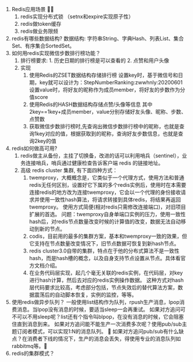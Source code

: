 1. Redis应用场景 🌟🌟
   1. redis实现分布式锁 （setnx和expire实现原子性） 
   2. redis做token缓存 
   3. redis做业务限频
2. redis有哪些数据结构?
   数据结构: 字符串String、字典Hash、列表List、集合Set、有序集合SortedSet。
3. 如何用redis实现微信步数排行榜功能？
   1. 排行榜要求: 1. 历史日期的排行榜是可以查看的 2. 点赞和用户头像
   2. 实现
      1. 使用Redis的ZSET数据结构存储排行榜 
         设置key时，基于微信号和日期，key就可以设计为：StepNumberRanking:zwwhnly:20200601 
         设置value时，将好友的昵称作为成员member，将好友的步数作为分值score
      2. 使用Redis的HASH数据结构存储点赞/头像等信息
         其中2key==1key+成员member，value分别存储好友头像、昵称、步数、点赞数 
      3. 获取微信步数排行榜时,先查询出微信步数排行榜中的昵称，也就是查询1key对应的值，根据获取到的昵称，查询好友步数信息，也就是查询2key的值
4. redis如何做高可用?
   1. redis做主从备份，主挂了切换备，改进的话可以利用哨兵（sentinel），业务连接哨兵，哨兵通过健康检查告诉客户端 redis 的链接地址。 
   2. 高级 redis cluster 集群, 有下面四种方式：
      1. twemproxy，大概概念是，它类似于一个代理方式，使用方法和普通redis无任何区别，设置好它下属的多个redis实例后，使用时在本需要连接redis的地方改为连接twemproxy，它会以一个代理的身份接收请求并使用一致性hash算法，将请求转接到具体redis，将结果再返回twemproxy。
         使用方式简便(相对redis只需修改连接端口)，对旧项目扩展的首选。 
         问题：twemproxy自身单端口实例的压力，使用一致性hash后，对redis节点数量改变时候的计算值的改变，数据无法自动移动到新的节点。 
      2. codis，目前用的最多的集群方案，基本和twemproxy一致的效果，但它支持在节点数量改变情况下，旧节点数据可恢复到新hash节点。 
      3. redis cluster3.0自带的集群，特点在于他的分布式算法不是一致性hash，而是hash槽的概念，以及自身支持节点设置从节点。具体看官方文档介绍。 
      4. 在业务代码层实现，起几个毫无关联的redis实例，在代码层，对key进行hash计算，然后去对应的redis实例操作数据。 
         这种方式对hash层代码要求比较高，考虑部分包括，节点失效后的替代算法方案，数据震荡后的自动脚本恢复，实例的监控，等等。
5. 使用redis做异步队列？
   一般使用list结构作为队列，rpush生产消息，lpop消费消息。当lpop没有消息的时候，要适当sleep一会再重试。 
   如果对方追问可不可以不用sleep呢？list还有个指令叫blpop，在没有消息的时候，它会阻塞住直到消息到来。 
   如果对方追问能不能生产一次消费多次呢？使用pub/sub主题订阅者模式，可以实现1:N的消息队列。 🌟
   如果对方追问pub/sub有什么缺点？在消费者下线的情况下，生产的消息会丢失，得使用专业的消息队列如rabbitmq等。🌟
6. redis的集群模式？